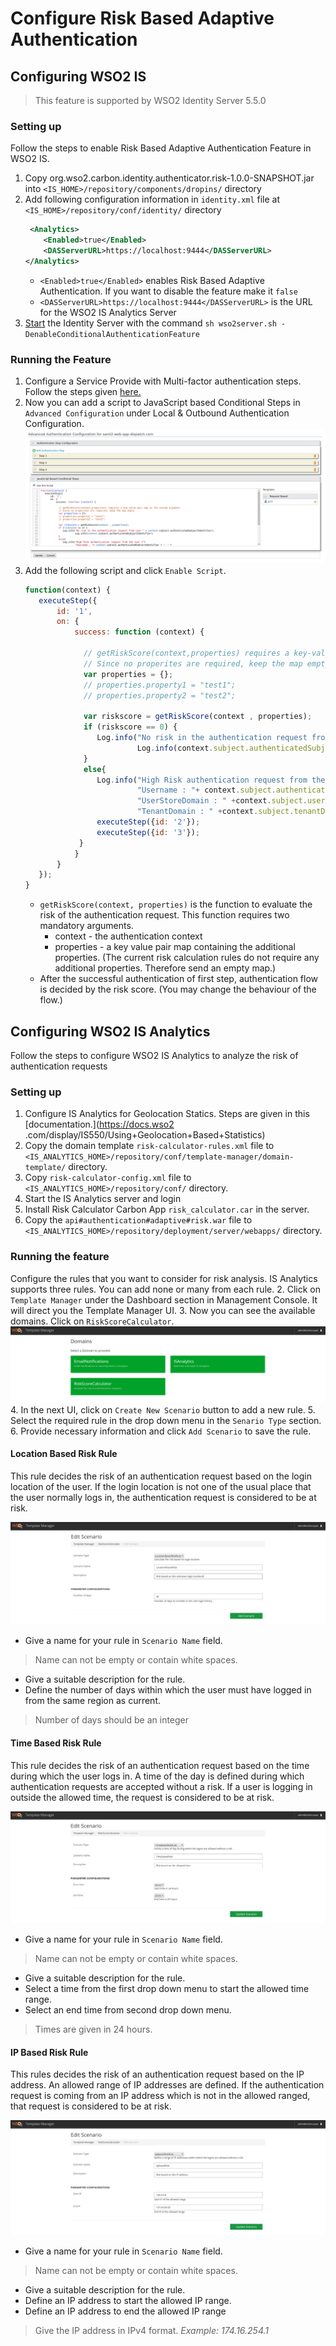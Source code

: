 # Configure Risk Based Adaptive Authentication

## Configuring WSO2 IS
>This feature is supported by WSO2 Identity Server 5.5.0

### Setting up

Follow the steps to enable Risk Based Adaptive Authentication Feature in WSO2 IS.

1. Copy org.wso2.carbon.identity.authenticator.risk-1.0.0-SNAPSHOT.jar into 
`<IS_HOME>/repository/components/dropins/` directory
2. Add following configuration information in `identity.xml` file at `<IS_HOME>/repository/conf/identity/` directory
    ```xml
     <Analytics>
        <Enabled>true</Enabled>
        <DASServerURL>https://localhost:9444</DASServerURL>
    </Analytics>
    ```
   * `<Enabled>true</Enabled>` enables Risk Based Adaptive Authentication. If you want to disable the feature make it 
  `false`
   * `<DASServerURL>https://localhost:9444</DASServerURL>` is the URL for the WSO2 IS Analytics Server
3. [Start](https://docs.wso2.com/display/IS550/Running+the+Product) the Identity Server with the command `sh wso2server.sh -DenableConditionalAuthenticationFeature`

### Running the Feature

1. Configure a Service Provide with Multi-factor authentication steps. Follow the steps given [here.](https://docs.wso2.com/pages/viewpage.action?pageId=85384955)
2. Now you can add a script to JavaScript based Conditional Steps in `Advanced Configuration` under Local & Outbound 
Authentication Configuration.
![JavaScript Based Conditional Steps](img/JavaScriptBasedConditionalSteps.png)
3. Add the following script and click `Enable Script`.
    ```javascript
    function(context) {
       executeStep({
           id: '1',
           on: {
               success: function (context) {
    
                 // getRiskScore(context,properties) requires a key-value pair map as the second argument. 
                 // Since no properites are required, keep the map empty
                 var properties = {};
                 // properties.property1 = "test1";
                 // properties.property2 = "test2";
                 
                 var riskscore = getRiskScore(context , properties);
                 if (riskscore == 0) {
                    Log.info("No risk in the authentication request from user " + context.subject.authenticatedSubjectIdentifier);
                             Log.info(context.subject.authenticatedSubjectIdentifier);
                 }
                 else{
                    Log.info("High Risk authentication request from the user {"+
                             "Username : "+ context.subject.authenticatedSubjectIdentifier + ", " +
                             "UserStoreDomain : " +context.subject.userStoreDomain + ", " +
                             "TenantDomain : " +context.subject.tenantDomain + "}");
                    executeStep({id: '2'});
                    executeStep({id: '3'});
                }
               }  
           }
       });
    }
    ```
   * `getRiskScore(context, properties)` is the function to evaluate the risk of the authentication request. 
   This function requires two mandatory arguments. 
        * context - the authentication context
        * properties - a key value pair map containing the additional properties. (The current risk calculation rules
         do not require any additional properties. Therefore send an empty map.)
   * After the successful authentication of first step, authentication flow is decided by the risk score. (You may 
   change the behaviour of the flow.)
   
## Configuring WSO2 IS Analytics

Follow the steps to configure WSO2 IS Analytics to analyze the risk of authentication requests

### Setting up
1. Configure IS Analytics for Geolocation Statics. Steps are given in this [documentation.](https://docs.wso2
.com/display/IS550/Using+Geolocation+Based+Statistics)
2. Copy the domain template `risk-calculator-rules.xml` file to 
`<IS_ANALYTICS_HOME>/repository/conf/template-manager/domain-template/` directory.
3. Copy `risk-calculator-config.xml` file to `<IS_ANALYTICS_HOME>/repository/conf/` directory.
4. Start the IS Analytics server and login
5. Install Risk Calculator Carbon App `risk_calculator.car` in the server.
6. Copy the `api#authentication#adaptive#risk.war` file to 
`<IS_ANALYTICS_HOME>/repository/deployment/server/webapps/` directory.

### Running the feature

 Configure the rules that you want to consider for risk analysis. IS Analytics supports three rules. You can add none
  or many from each rule.
2. Click on `Template Manager` under the Dashboard section in Management Console. It will direct you the Template 
Manager UI.
3. Now you can see the available domains. Click on `RiskScoreCalculator`.
![Template Manager UI](img/TemplateManagerUI.png)
4. In the next UI, click on `Create New Scenario` button to add a new rule. 
5. Select the required rule in the drop down menu in the `Senario Type` section. 
6. Provide necessary information and click `Add Scenario` to save the rule.

#### Location Based Risk Rule

This rule decides the risk of an authentication request based on the login location of the user. If the login 
location is not one of the usual place that the user normally logs in, the authentication request is considered to 
be at risk. 
 
![Location Based Risk Rule Configuration UI](img/LocationBasedRiskRule.png)

* Give a name for your rule in `Scenario Name` field.
> Name can not be empty or contain white spaces.
* Give a suitable description for the rule.
* Define the number of days within which the user must have logged in from the same region as current.
> Number of days should be an integer

#### Time Based Risk Rule

This rule decides the risk of an authentication request based on the time during which the user logs in. A time
 of the day is defined during which authentication requests are accepted without a risk. If a user is logging 
 in outside the allowed time, the request is considered to be at risk.
 
 ![Time Based Risk Rule Configuration UI](img/TimeBasedRiskRule.png)

 
 * Give a name for your rule in `Scenario Name` field.
 > Name can not be empty or contain white spaces.
 * Give a suitable description for the rule.
 * Select a time from the first drop down menu to start the allowed time range.
 * Select an end time from second drop down menu.
 > Times are given in 24 hours.
 
#### IP Based Risk Rule

This rules decides the risk of an authentication request based on the IP address. An allowed range of IP addresses 
are defined. If the authentication request is coming from an IP address which is not in the allowed ranged, that 
request is considered to be at risk.

![IP Based Risk Rule Configuration UI](img/IpBasedRiskRule.png)

 * Give a name for your rule in `Scenario Name` field.
 > Name can not be empty or contain white spaces.
 * Give a suitable description for the rule.
 * Define an IP address to start the allowed IP range.
 * Define an IP address to end the allowed IP range
 > Give the IP address in IPv4 format. 
 > *Example: 174.16.254.1*
